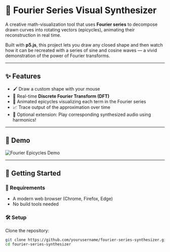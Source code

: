 # 🎵 Fourier Series Visual Synthesizer

A creative math-visualization tool that uses **Fourier series** to decompose drawn curves into rotating vectors (epicycles), animating their reconstruction in real time.

Built with **p5.js**, this project lets you draw any closed shape and then watch how it can be recreated with a series of sine and cosine waves — a vivid demonstration of the power of Fourier transforms.

---

## ✨ Features

- 🖌️ Draw a custom shape with your mouse
- 🧮 Real-time **Discrete Fourier Transform (DFT)**
- 🔁 Animated epicycles visualizing each term in the Fourier series
- 📈 Trace output of the approximation over time
- 🧠 Optional extension: Play corresponding synthesized audio using harmonics!

---

## 📸 Demo

![Fourier Epicycles Demo](https://user-images.githubusercontent.com/your-demo.gif)

---

## 🚀 Getting Started

### 🔧 Requirements

- A modern web browser (Chrome, Firefox, Edge)
- No build tools needed

### 🛠️ Setup

Clone the repository:

```bash
git clone https://github.com/yourusername/fourier-series-synthesizer.git
cd fourier-series-synthesizer
